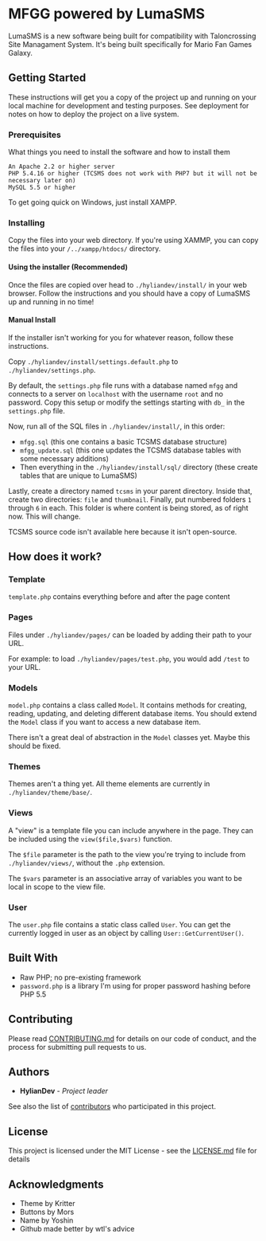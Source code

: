 # MFGG powered by LumaSMS

LumaSMS is a new software being built for compatibility with Taloncrossing Site Managament System. It's being built specifically for Mario Fan Games Galaxy.

## Getting Started

These instructions will get you a copy of the project up and running on your local machine for development and testing purposes. See deployment for notes on how to deploy the project on a live system.

### Prerequisites

What things you need to install the software and how to install them

```
An Apache 2.2 or higher server
PHP 5.4.16 or higher (TCSMS does not work with PHP7 but it will not be necessary later on)
MySQL 5.5 or higher
```

To get going quick on Windows, just install XAMPP.

### Installing

Copy the files into your web directory. If you're using XAMMP, you can copy the
files into your `/../xampp/htdocs/` directory.

#### Using the installer (Recommended)

Once the files are copied over head to `./hyliandev/install/` in your web
browser. Follow the instructions and you should have a copy of LumaSMS up and
running in no time!

#### Manual Install

If the installer isn't working for you for whatever reason, follow these
instructions.

Copy `./hyliandev/install/settings.default.php` to `./hyliandev/settings.php`.

By default, the `settings.php` file runs with a database named `mfgg` and
connects to a server on `localhost` with the username `root` and no password.
Copy this setup or modify the settings starting with `db_` in the
`settings.php` file.

Now, run all of the SQL files in `./hyliandev/install/`, in this order:
* `mfgg.sql` (this one contains a basic TCSMS database structure)
* `mfgg_update.sql` (this one updates the TCSMS database tables with some necessary additions)
* Then everything in the `./hyliandev/install/sql/` directory (these create tables that are unique to LumaSMS)

Lastly, create a directory named `tcsms` in your parent directory. Inside that, create two directories: `file` and `thumbnail`. Finally, put numbered folders `1` through `6` in each. This folder is where content is being stored, as of right now. This will change.

TCSMS source code isn't available here because it isn't open-source.

## How does it work?

### Template

`template.php` contains everything before and after the page content

### Pages

Files under `./hyliandev/pages/` can be loaded by adding their path to your URL.

For example: to load `./hyliandev/pages/test.php`, you would add `/test` to your URL.

### Models

`model.php` contains a class called `Model`. It contains methods for creating, reading, updating, and deleting different database items. You should extend the `Model` class if you want to access a new database item.

There isn't a great deal of abstraction in the `Model` classes yet. Maybe this should be fixed.

### Themes

Themes aren't a thing yet. All theme elements are currently in `./hyliandev/theme/base/`.

### Views

A "view" is a template file you can include anywhere in the page. They can be included using the `view($file,$vars)` function.

The `$file` parameter is the path to the view you're trying to include from `./hyliandev/views/`, without the `.php` extension.

The `$vars` parameter is an associative array of variables you want to be local in scope to the view file.

### User

The `user.php` file contains a static class called `User`. You can get the currently logged in user as an object by calling `User::GetCurrentUser()`.

## Built With

* Raw PHP; no pre-existing framework
* `password.php` is a library I'm using for proper password hashing before PHP 5.5

## Contributing

Please read [CONTRIBUTING.md](CONTRIBUTING.md) for details on our code of conduct, and the process for submitting pull requests to us.

## Authors

* **HylianDev** - *Project leader*

See also the list of [contributors](https://github.com/hyliandev/mfgg3/contributors) who participated in this project.

## License

This project is licensed under the MIT License - see the [LICENSE.md](LICENSE.md) file for details

## Acknowledgments

* Theme by Kritter
* Buttons by Mors
* Name by Yoshin
* Github made better by wtl's advice
